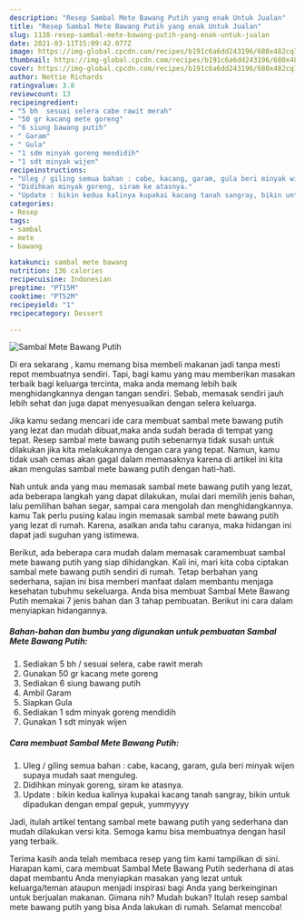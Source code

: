 ```yaml
---
description: "Resep Sambal Mete Bawang Putih yang enak Untuk Jualan"
title: "Resep Sambal Mete Bawang Putih yang enak Untuk Jualan"
slug: 1138-resep-sambal-mete-bawang-putih-yang-enak-untuk-jualan
date: 2021-03-11T15:09:42.077Z
image: https://img-global.cpcdn.com/recipes/b191c6a6dd243196/680x482cq70/sambal-mete-bawang-putih-foto-resep-utama.jpg
thumbnail: https://img-global.cpcdn.com/recipes/b191c6a6dd243196/680x482cq70/sambal-mete-bawang-putih-foto-resep-utama.jpg
cover: https://img-global.cpcdn.com/recipes/b191c6a6dd243196/680x482cq70/sambal-mete-bawang-putih-foto-resep-utama.jpg
author: Nettie Richards
ratingvalue: 3.8
reviewcount: 13
recipeingredient:
- "5 bh  sesuai selera cabe rawit merah"
- "50 gr kacang mete goreng"
- "6 siung bawang putih"
- " Garam"
- " Gula"
- "1 sdm minyak goreng mendidih"
- "1 sdt minyak wijen"
recipeinstructions:
- "Uleg / giling semua bahan : cabe, kacang, garam, gula beri minyak wijen supaya mudah saat menguleg."
- "Didihkan minyak goreng, siram ke atasnya."
- "Update : bikin kedua kalinya kupakai kacang tanah sangray, bikin untuk dipadukan dengan empal gepuk, yummyyyy"
categories:
- Resep
tags:
- sambal
- mete
- bawang

katakunci: sambal mete bawang 
nutrition: 136 calories
recipecuisine: Indonesian
preptime: "PT15M"
cooktime: "PT52M"
recipeyield: "1"
recipecategory: Dessert

---
```



![Sambal Mete Bawang Putih](https://img-global.cpcdn.com/recipes/b191c6a6dd243196/680x482cq70/sambal-mete-bawang-putih-foto-resep-utama.jpg)

Di era  sekarang , kamu memang bisa membeli makanan jadi tanpa mesti repot membuatnya sendiri. Tapi, bagi kamu yang mau memberikan masakan terbaik bagi keluarga tercinta, maka anda memang lebih baik menghidangkannya dengan tangan sendiri. Sebab, memasak sendiri jauh lebih sehat dan juga dapat menyesuaikan dengan selera keluarga.

Jika kamu sedang mencari ide cara membuat sambal mete bawang putih yang lezat dan mudah dibuat,maka anda sudah berada di tempat yang tepat. Resep sambal mete bawang putih  sebenarnya tidak susah untuk dilakukan jika kita melakukannya dengan cara yang tepat. Namun, kamu tidak usah cemas akan gagal dalam memasaknya 
karena di artikel ini kita akan mengulas sambal mete bawang putih dengan hati-hati.  



Nah untuk anda yang mau memasak sambal mete bawang putih yang lezat, ada beberapa langkah yang dapat dilakukan, mulai dari memilih jenis bahan, lalu pemilihan bahan segar, sampai cara mengolah dan menghidangkannya. kamu Tak perlu pusing kalau ingin memasak sambal mete bawang putih yang lezat di rumah. Karena, asalkan anda  tahu caranya, maka hidangan ini dapat jadi suguhan yang istimewa.

Berikut, ada beberapa cara mudah dalam memasak caramembuat sambal mete bawang putih yang siap dihidangkan. Kali ini, mari kita coba ciptakan sambal mete bawang putih sendiri di rumah. Tetap berbahan yang sederhana, sajian ini bisa memberi manfaat dalam membantu menjaga kesehatan tubuhmu sekeluarga. Anda bisa membuat Sambal Mete Bawang Putih memakai 7 jenis bahan dan 3 tahap pembuatan. Berikut ini cara dalam menyiapkan hidangannya.

<!--inarticleads1-->

##### Bahan-bahan dan bumbu yang digunakan untuk pembuatan Sambal Mete Bawang Putih:

1. Sediakan 5 bh / sesuai selera, cabe rawit merah
1. Gunakan 50 gr kacang mete goreng
1. Sediakan 6 siung bawang putih
1. Ambil  Garam
1. Siapkan  Gula
1. Sediakan 1 sdm minyak goreng mendidih
1. Gunakan 1 sdt minyak wijen




<!--inarticleads2-->

##### Cara membuat Sambal Mete Bawang Putih:

1. Uleg / giling semua bahan : cabe, kacang, garam, gula beri minyak wijen supaya mudah saat menguleg.
1. Didihkan minyak goreng, siram ke atasnya.
1. Update : bikin kedua kalinya kupakai kacang tanah sangray, bikin untuk dipadukan dengan empal gepuk, yummyyyy




Jadi, itulah artikel tentang  sambal mete bawang putih  yang sederhana dan mudah dilakukan versi kita. Semoga kamu bisa membuatnya dengan hasil yang terbaik. 

Terima kasih anda telah membaca resep yang tim kami tampilkan di sini. Harapan kami, cara membuat  Sambal Mete Bawang Putih sederhana di atas dapat membantu Anda menyiapkan masakan yang lezat untuk keluarga/teman ataupun menjadi inspirasi bagi Anda yang berkeinginan untuk berjualan makanan. Gimana nih? Mudah bukan? Itulah resep sambal mete bawang putih yang bisa Anda lakukan di rumah. Selamat mencoba!


